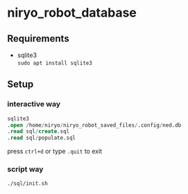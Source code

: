 # niryo_robot_database

## Requirements

* sqlite3  
  `sudo apt install sqlite3`
  
## Setup
### interactive way

```sql
sqlite3
.open /home/niryo/niryo_robot_saved_files/.config/ned.db
.read sql/create.sql
.read sql/populate.sql
```
press `ctrl+d` or type `.quit` to exit
### script way
```bash
./sql/init.sh
```